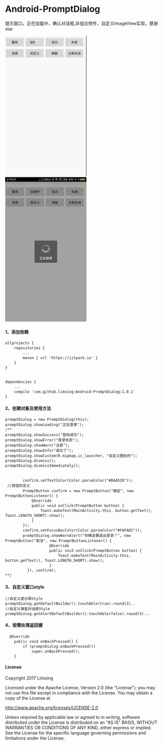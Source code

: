# Android-PromptDialog
提示窗口，正在加载中，确认对话框,非组合控件，自定义ImageView实现，感谢star

<img src="screen1.gif"/><img src="screen2.jpg"/>

#### 1、添加依赖

```
allprojects {
    repositories {
        ...
        maven { url 'https://jitpack.io' }
    }
}


```

```
dependencies {
    ...
    compile 'com.github.limxing:Android-PromptDialog:1.0.1'
}

```
#### 2、创建对象及使用方法
```
promptDialog = new PromptDialog(this);
promptDialog.showLoading("正在登录");
/**
promptDialog.showSuccess("登陆成功");
promptDialog.showError("登录失败");
promptDialog.showWarn("注意");
promptDialog.showInfo("成功了");
promptDialog.showCustom(R.mipmap.ic_launcher, "自定义图标的");
promptDialog.dismiss();
promptDialog.dismissImmediately();


        confirm.setTextColor(Color.parseColor("#DAA520"));
 //按钮的定义
        PromptButton confirm = new PromptButton("确定", new PromptButtonListener() {
            @Override
            public void onClick(PromptButton button) {
                Toast.makeText(MainActivity.this, button.getText(), Toast.LENGTH_SHORT).show();
            }
        });
        confirm.setFocusBacColor(Color.parseColor("#FAFAD2"));
        promptDialog.showWarnAlert("你确定要退出登录？", new PromptButton("取消", new PromptButtonListener() {
                    @Override
                    public void onClick(PromptButton button) {
                        Toast.makeText(MainActivity.this, button.getText(), Toast.LENGTH_SHORT).show();
                    }
          }), confirm);
**/
```
#### 3、自定义窗口style
```
//自定义提示框Style
promptDialog.getDefaultBuilder().touchAble(true).round(3)..
//自定义弹窗对话框Style
promptDialog.getAlertDefaultBuilder().touchAble(false).round(5)...
```
#### 4、按需处理返回键
```
  @Override
    public void onBackPressed() {
        if (promptDialog.onBackPressed())
            super.onBackPressed();
    }
```
#### License
Copyright  2017 Limxing

Licensed under the Apache License, Version 2.0 (the "License");
you may not use this file except in compliance with the License.
You may obtain a copy of the License at

   http://www.apache.org/licenses/LICENSE-2.0

Unless required by applicable law or agreed to in writing, software
distributed under the License is distributed on an "AS IS" BASIS,
WITHOUT WARRANTIES OR CONDITIONS OF ANY KIND, either express or implied.
See the License for the specific language governing permissions and
limitations under the License.